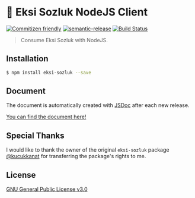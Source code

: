 # 🍋 Eksi Sozluk NodeJS Client

[![Commitizen friendly](https://img.shields.io/badge/commitizen-friendly-brightgreen.svg)](http://commitizen.github.io/cz-cli/)
[![semantic-release](https://img.shields.io/badge/%20%20%F0%9F%93%A6%F0%9F%9A%80-semantic--release-e10079.svg)](https://github.com/semantic-release/semantic-release)
[![Build Status](https://travis-ci.org/ridvanaltun/eksi-sozluk.png?branch=master)](https://travis-ci.org/ridvanaltun/eksi-sozluk)

> Consume Eksi Sozluk with NodeJS.

## Installation

```bash
$ npm install eksi-sozluk --save
```

## Document

The document is automatically created with [JSDoc](https://github.com/jsdoc/jsdoc) after each new release.

[You can find the document here!](https://ridvanaltun.github.io/eksi-sozluk/)

## Special Thanks

I would like to thank the owner of the original `eksi-sozluk` package [@kucukkanat](https://github.com/kucukkanat) for transferring the package's rights to me.

## License

[GNU General Public License v3.0](https://github.com/ridvanaltun/eksi-sozluk/blob/master/LICENSE)
